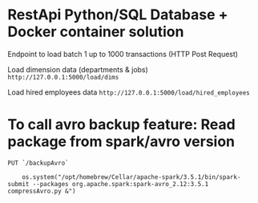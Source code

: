 # RestApi Python/SQL Database + Docker container solution

Endpoint to load batch 1 up to 1000 transactions (HTTP Post Request)

Load dimension data (departments & jobs)
`http://127.0.0.1:5000/load/dims`

Load hired employees data 
`http://127.0.0.1:5000/load/hired_employees`



# To call avro backup feature: Read package from spark/avro version

    PUT `/backupAvro`

        os.system("/opt/homebrew/Cellar/apache-spark/3.5.1/bin/spark-submit --packages org.apache.spark:spark-avro_2.12:3.5.1 compressAvro.py &")

